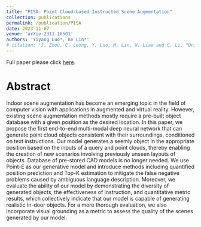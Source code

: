 ```yaml
---
title: "PISA: Point Cloud-based Instructed Scene Augmentation"
collection: publications
permalink: /publication/PISA
date: 2023-11-07
venue: 'arXiv-2311.16501'
authors: 'Yiyang Luo*, Ke Lin*'
# citation: 'J. Zhou, C. Leong, Y. Luo, M. Lin, W. Liao and C. Li, "Unified Feature Fusion Network with Path Router for Multi-task Image Restoration," 2021 IEEE 21st International Conference on Communication Technology (ICCT), Tianjin, China, 2021, pp. 1206-1210, doi: 10.1109/ICCT52962.2021.9658001.'
---
```

Full paper please click [here](https://arxiv.org/abs/2311.16501).

# Abstract #
Indoor scene augmentation has become an emerging topic in the field of computer vision with applications in augmented and virtual reality. However, existing scene augmentation methods mostly require a pre-built object database with a given position as the desired location. In this paper, we propose the first end-to-end multi-modal deep neural network that can generate point cloud objects consistent with their surroundings, conditioned on text instructions. Our model generates a seemly object in the appropriate position based on the inputs of a query and point clouds, thereby enabling the creation of new scenarios involving previously unseen layouts of objects. Database of pre-stored CAD models is no longer needed. We use Point-E as our generative model and introduce methods including quantified position prediction and Top-K estimation to mitigate the false negative problems caused by ambiguous language description. Moreover, we evaluate the ability of our model by demonstrating the diversity of generated objects, the effectiveness of instruction, and quantitative metric results, which collectively indicate that our model is capable of generating realistic in-door objects. For a more thorough evaluation, we also incorporate visual grounding as a metric to assess the quality of the scenes generated by our model.
